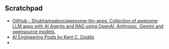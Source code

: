 ## Scratchpad
- [GitHub - Shubhamsaboo/awesome-llm-apps: Collection of awesome LLM apps with AI Agents and RAG using OpenAI, Anthropic, Gemini and opensource models.](https://github.com/Shubhamsaboo/awesome-llm-apps)
- [AI Engineering Posts by Kent C. Dodds](https://www.epicai.pro/posts)
- 
